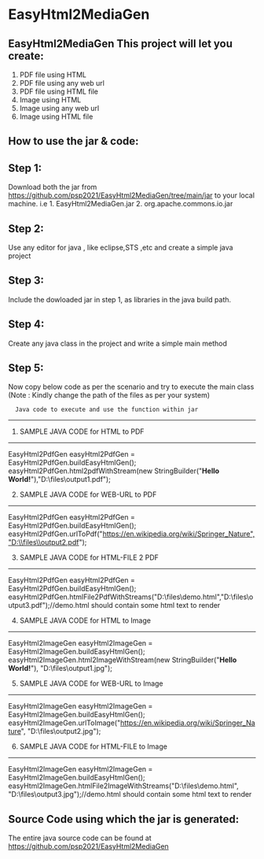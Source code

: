 # EasyHtml2MediaGen
EasyHtml2MediaGen
This project will let you create:
------------------------
1. PDF file using HTML
2. PDF file using any web url
3. PDF file using HTML file
4. Image using HTML
5. Image using any web url
6. Image using HTML file



How to use the jar & code:
---------------------------------------------------------------------------------------------------------------------------------
Step 1: 
--------------------------
Download both the jar from https://github.com/psp2021/EasyHtml2MediaGen/tree/main/jar to your local machine. i.e
      1. EasyHtml2MediaGen.jar
      2. org.apache.commons.io.jar

Step 2: 
--------------------------
Use any editor for java , like eclipse,STS ,etc and create a simple java project

Step 3: 
--------------------------
Include the dowloaded jar in step 1, as libraries in the java build path.

Step 4: 
--------------------------
Create any java class in the project and write a simple main method

Step 5: 
--------------------------
Now copy below code as per the scenario and try to execute the main class (Note : Kindly change the path of the files as per your system)

      Java code to execute and use the function within jar
-------------------------------------------------------------------------------------------------
1. SAMPLE JAVA CODE for HTML to PDF
-----------------------------------------------------------------------------------------------------------------
EasyHtml2PdfGen easyHtml2PdfGen = 		EasyHtml2PdfGen.buildEasyHtmlGen();
easyHtml2PdfGen.html2pdfWithStream(new StringBuilder("<b>Hello World!</b>"),"D:\\files\\output1.pdf");

2. SAMPLE JAVA CODE for WEB-URL to PDF
-----------------------------------------------------------------------------------------------------------------
EasyHtml2PdfGen easyHtml2PdfGen = 		EasyHtml2PdfGen.buildEasyHtmlGen();
easyHtml2PdfGen.urlToPdf("https://en.wikipedia.org/wiki/Springer_Nature","D:\\files\\output2.pdf");

3. SAMPLE JAVA CODE for HTML-FILE 2 PDF
-----------------------------------------------------------------------------------------------------------------
EasyHtml2PdfGen easyHtml2PdfGen = 		EasyHtml2PdfGen.buildEasyHtmlGen();
easyHtml2PdfGen.htmlFile2PdfWithStreams("D:\\files\\demo.html","D:\\files\\output3.pdf");//demo.html should contain some html text to render


4. SAMPLE JAVA CODE for HTML to Image
-----------------------------------------------------------------------------------------------------------------
EasyHtml2ImageGen easyHtml2ImageGen = EasyHtml2ImageGen.buildEasyHtmlGen();
easyHtml2ImageGen.html2ImageWithStream(new StringBuilder("<b>Hello World!</b>"), "D:\\files\\output1.jpg");


5. SAMPLE JAVA CODE for WEB-URL to Image
-----------------------------------------------------------------------------------------------------------------
EasyHtml2ImageGen easyHtml2ImageGen = EasyHtml2ImageGen.buildEasyHtmlGen();
easyHtml2ImageGen.urlToImage("https://en.wikipedia.org/wiki/Springer_Nature", "D:\\files\\output2.jpg");


6. SAMPLE JAVA CODE for HTML-FILE to Image
-----------------------------------------------------------------------------------------------------------------
EasyHtml2ImageGen easyHtml2ImageGen = EasyHtml2ImageGen.buildEasyHtmlGen();
easyHtml2ImageGen.htmlFile2ImageWithStreams("D:\\files\\demo.html", "D:\\files\\output3.jpg");//demo.html should contain some html text to render



Source Code using which the jar is generated:
------------------------------------------------
The entire java source code can be found at https://github.com/psp2021/EasyHtml2MediaGen
